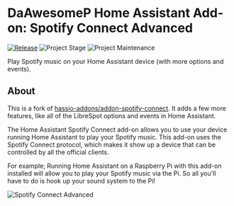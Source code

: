 # DaAwesomeP Home Assistant Add-on: Spotify Connect Advanced

[![Release][release-shield]][release] ![Project Stage][project-stage-shield] ![Project Maintenance][maintenance-shield]

Play Spotify music on your Home Assistant device (with more options and events).

## About

This is a fork of [hassio-addons/addon-spotify-connect](https://github.com/hassio-addons/addon-spotify-connect). It adds a few more features, like all of the LibreSpot options and events in Home Assistant.

The Home Assistant Spotify Connect add-on allows you to use your device
running Home Assistant to play your Spotify music. This add-on uses the
Spotify Connect protocol, which makes it show up a device that can be
controlled by all the official clients.

For example; Running Home Assistant on a Raspberry Pi with this add-on
installed will allow you to play your Spotify music via the Pi. So all
you'll have to do is hook up your sound system to the Pi!

![Spotify Connect Advanced][screenshot]

[maintenance-shield]: https://img.shields.io/maintenance/yes/2021.svg
[project-stage-shield]: https://img.shields.io/badge/project%20stage-experimental-yellow.svg
[release-shield]: https://img.shields.io/badge/version-v0.9.0-blue.svg
[release]: https://github.com/DaAwesomeP/ha-addon-spotify-connect-advanced/tree/v0.9.0
[screenshot]: https://github.com/DaAwesomeP/ha-addon-spotify-connect-advanced/raw/main/images/screenshot.png